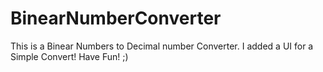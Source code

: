 # BinearNumberConverter

 This is a Binear Numbers to Decimal number Converter.
 I added a UI for a Simple Convert!
 Have Fun! ;) 
